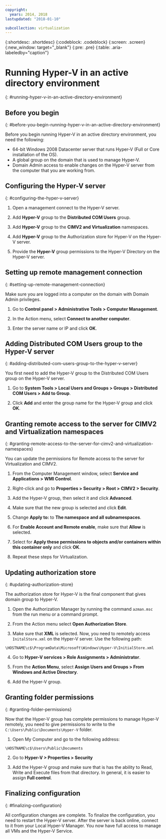 ```yaml
---
copyright:
  years: 2014, 2018
lastupdated: "2018-01-10"

subcollection: virtualization
---
```

{:shortdesc: .shortdesc}
{:codeblock: .codeblock}
{:screen: .screen}
{:new_window: target="_blank"}
{:pre: .pre}
{:table: .aria-labeledby="caption"}

# Running Hyper-V in an active directory environment
{: #running-hyper-v-in-an-active-directory-environment}

<!--Running Hyper-V in an Active Directory environment is the best implementation of Hyper-V. Microsoft has truly shined with the ability to remotely manage a server.You can remotely manage the Hyper-V server allows for it to be installed on a Core installation of Windows freeing up those valuable resources from the system for use within the VM’s. When this is combined with an Active Directory Domain Controller
You manage all your Hyper-V servers from a single Hyper-V Manager that runs on any 2008 or Vista computer that is connected to the Domain.--> <!--Vista?? MS doesn't support Vista.-->

## Before you begin
{: #before-you-begin-running-hyper-v-in-an-active-directory-environment}

Before you begin running Hyper-V in an active directory environment, you need the following:

* 64-bit Windows 2008 Datacenter server that runs Hyper-V (Full or Core installation of the OS).
* A global group on the domain that is used to manage Hyper-V.
* Domain Admin access to enable changes on the Hyper-V server from the computer that you are working from.

## Configuring the Hyper-V server
{: #configuring-the-hyper-v-server}

1. Open a management connect to the Hyper-V server.

2. Add **Hyper-V** group to the **Distributed COM Users** group.

3. Add **Hyper-V** group to the **CIMV2 and Virtualization** namespaces.

4. Add **Hyper-V** group to the Authorization store for Hyper-V on the Hyper-V server.

5. Provide the **Hyper-V** group permissions to the Hyper-V Directory on the Hyper-V server.

## Setting up remote management connection
{: #setting-up-remote-management-connection}

Make sure you are logged into a computer on the domain with Domain Admin privileges.

1. Go to **Control panel > Administrative Tools > Computer Management**.

2. In the Action menu, select **Connect to another computer**.

3. Enter the server name or IP and click **OK**.

## Adding Distributed COM Users group to the Hyper-V server
{: #adding-distributed-com-users-group-to-the-hyper-v-server}

You first need to add the Hyper-V group to the Distributed COM Users group on the Hyper-V server.

1. Go to **System Tools > Local Users and Groups > Groups > Distributed COM Users > Add to Group**.

2. Click **Add** and enter the group name for the Hyper-V group and click **OK**.

## Granting remote access to the server for CIMV2 and Virtualization namespaces
{: #granting-remote-access-to-the-server-for-cimv2-and-virtualization-namespaces}

You can update the permissions for Remote access to the server for Virtualization and CIMV2.

1. From the Computer Management window, select **Service and Applications > WMI Control**.

2. Right-click and go to **Properties > Security > Root > CIMV2 > Security**.

3. Add the Hyper-V group, then select it and click **Advanced**.

4. Make sure that the new group is selected and click **Edit**.

5. Change **Apply to:** to **The namespace and all subnamespaces**.

6. For **Enable Account and Remote enable**, make sure that **Allow** is selected.

7. Select for **Apply these permissions to objects and/or containers within this container only** and click **OK**.

8. Repeat these steps for Virtualization.

## Updating authorization store
{: #updating-authorization-store}

The authorization store for Hyper-V is the final component that gives domain group to Hyper-V.

1. Open the Authorization Manager by running the command `azman.msc` from the run menu or a command prompt.

2. From the Action menu select **Open Authorization Store**.

3. Make sure that **XML** is selected. Now, you need to remotely access `InitalStore.xml` on the Hyper-V server. Use the following path:

`\HOSTNAME\c$\ProgramData\Microsoft\Windows\Hyper-V\InitialStore.xml`

4. Go to **Hyper-V services > Role Assignments > Administrator**.

5. From the **Action Menu**, select **Assign Users and Groups > From Windows and Active Directory**.

6. Add the Hyper-V group.

## Granting folder permissions
{: #granting-folder-permissions}

Now that the Hyper-V group has complete permissions to manage Hyper-V remotely, you need to give permissions to write to the `C:\Users\Public\Documents\Hyper-V` folder.

1. Open My Computer and go to the following address:

`\HOSTNAME\c$\Users\Public\Documents`

2. Go to **Hyper-V > Properties > Security**

3. Add the Hyper-V group and make sure that is has the ability to Read, Write and Execute files from that directory. In general, it is easier to assign **Full control**.

## Finalizing configuration
{: #finalizing-configuration}

All configuration changes are complete. To finalize the configuration, you need to restart the Hyper-V server. After the server is back online, connect to it from your Local Hyper-V Manager. You now have full access to manage all VMs and the Hyper-V Service.
